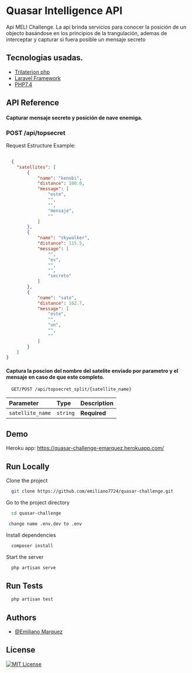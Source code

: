 
# Quasar Intelligence API

Api MELI Challenge. La api brinda servicios para conocer la posición de un objecto basándose en los principios de la trangulación, ademas de interceptar y capturar si fuera posible un mensaje secreto

## Tecnologias usadas.

 - [Trilaterion php](https://github.com/tuupola/trilateration)
 - [Laravel Framework](https://laravel.com/docs/8.x)
 - [PHP7.4](https://github.com/php)

## API Reference

#### Capturar mensaje secreto y posición de nave enemiga.
 ### POST /api/topsecret
  Request Estructure Example:
```json
 
  {
    "satellites": [
        {
            "name": "kenobi",
            "distance": 100.0,
            "message": [
                "este",
                "",
                "",
                "mensaje",
                ""
            ]
        },
        {
            "name": "skywalker",
            "distance": 115.5,
            "message": [
                "",
                "es",
                "",
                "",
                "secreto"
            ]
        },
        {
            "name": "sato",
            "distance": 162.7,
            "message": [
                "este",
                "",
                "un",
                "",
                ""
            ]
        }
    ]
}
```


#### Captura la poscion del nombre del satelite enviado por parametro y el mensaje en caso de que este completo.

```http
  GET/POST /api/topsecret_split/{satellite_name}
```

| Parameter | Type     | Description                       |
| :-------- | :------- | :-------------------------------- |
| `satellite_name`      | `string` | **Required** |


## Demo

Heroku app: https://quasar-challenge-emarquez.herokuapp.com/

## Run Locally

Clone the project

```bash
  git clone https://github.com/emiliano7724/quasar-challenge.git
```

Go to the project directory

```bash
  cd quasar-challenge
```
```bash
 change name .env.dev to .env
```
Install dependencies
```bash
  composer install
```


Start the server

```bash
  php artisan serve
```


## Run Tests
```bash
  php artisan test
```


## Authors

- [@Emiliano Marquez](https://github.com/emiliano7724)


## License


[![MIT License](https://img.shields.io/badge/License-MIT-green.svg)](https://choosealicense.com/licenses/mit/)
